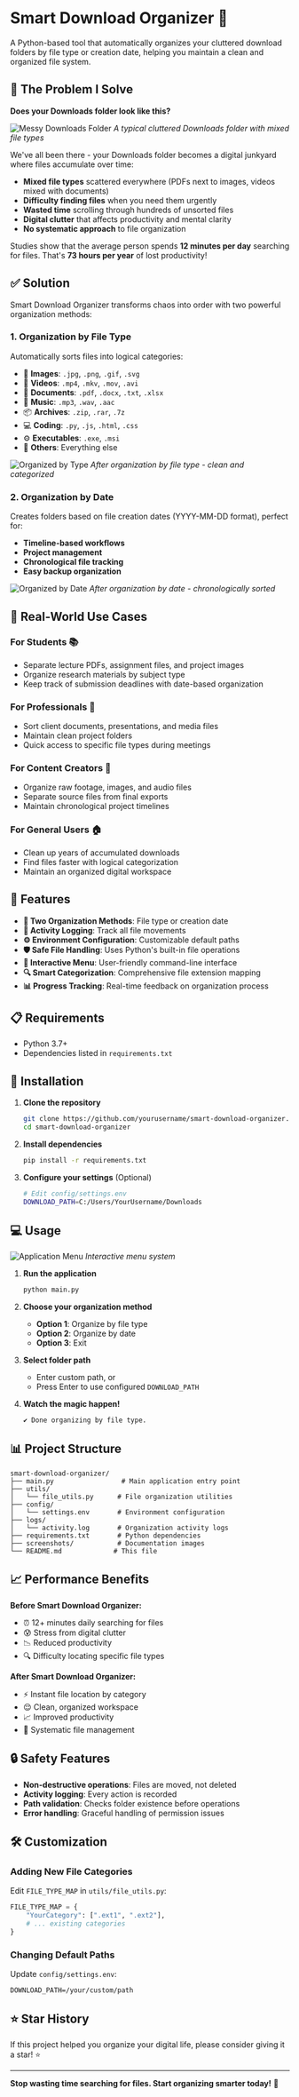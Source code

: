 # Smart Download Organizer 📁

A Python-based tool that automatically organizes your cluttered download folders by file type or creation date, helping you maintain a clean and organized file system.

## 🚫 The Problem I Solve

**Does your Downloads folder look like this?**

![Messy Downloads Folder](screenshots/messy_downloads.png)
*A typical cluttered Downloads folder with mixed file types*

We've all been there - your Downloads folder becomes a digital junkyard where files accumulate over time:
- **Mixed file types** scattered everywhere (PDFs next to images, videos mixed with documents)
- **Difficulty finding files** when you need them urgently
- **Wasted time** scrolling through hundreds of unsorted files
- **Digital clutter** that affects productivity and mental clarity
- **No systematic approach** to file organization

Studies show that the average person spends **12 minutes per day** searching for files. That's **73 hours per year** of lost productivity!

## ✅ Solution

Smart Download Organizer transforms chaos into order with two powerful organization methods:

### 1. Organization by File Type
Automatically sorts files into logical categories:
- 📸 **Images**: `.jpg`, `.png`, `.gif`, `.svg`
- 🎥 **Videos**: `.mp4`, `.mkv`, `.mov`, `.avi`
- 📄 **Documents**: `.pdf`, `.docx`, `.txt`, `.xlsx`
- 🎵 **Music**: `.mp3`, `.wav`, `.aac`
- 📦 **Archives**: `.zip`, `.rar`, `.7z`
- 💻 **Coding**: `.py`, `.js`, `.html`, `.css`
- ⚙️ **Executables**: `.exe`, `.msi`
- 📁 **Others**: Everything else

![Organized by Type](screenshots/organized_by_type.png)
*After organization by file type - clean and categorized*

### 2. Organization by Date
Creates folders based on file creation dates (YYYY-MM-DD format), perfect for:
- **Timeline-based workflows**
- **Project management**
- **Chronological file tracking**
- **Easy backup organization**

![Organized by Date](screenshots/organized_by_date.png)
*After organization by date - chronologically sorted*

## 🎯 Real-World Use Cases

### For Students 📚
- Separate lecture PDFs, assignment files, and project images
- Organize research materials by subject type
- Keep track of submission deadlines with date-based organization

### For Professionals 💼
- Sort client documents, presentations, and media files
- Maintain clean project folders
- Quick access to specific file types during meetings

### For Content Creators 🎨
- Organize raw footage, images, and audio files
- Separate source files from final exports
- Maintain chronological project timelines

### For General Users 🏠
- Clean up years of accumulated downloads
- Find files faster with logical categorization
- Maintain an organized digital workspace

## 🚀 Features

- **🔄 Two Organization Methods**: File type or creation date
- **📝 Activity Logging**: Track all file movements
- **⚙️ Environment Configuration**: Customizable default paths
- **🛡️ Safe File Handling**: Uses Python's built-in file operations
- **📱 Interactive Menu**: User-friendly command-line interface
- **🔍 Smart Categorization**: Comprehensive file extension mapping
- **📊 Progress Tracking**: Real-time feedback on organization process

## 📋 Requirements

- Python 3.7+
- Dependencies listed in `requirements.txt`

## 🔧 Installation

1. **Clone the repository**
   ```bash
   git clone https://github.com/yourusername/smart-download-organizer.git
   cd smart-download-organizer
   ```

2. **Install dependencies**
   ```bash
   pip install -r requirements.txt
   ```

3. **Configure your settings** (Optional)
   ```bash
   # Edit config/settings.env
   DOWNLOAD_PATH=C:/Users/YourUsername/Downloads
   ```

## 💻 Usage

![Application Menu](screenshots/app_menu.png)
*Interactive menu system*

1. **Run the application**
   ```bash
   python main.py
   ```

2. **Choose your organization method**
   - **Option 1**: Organize by file type
   - **Option 2**: Organize by date
   - **Option 3**: Exit

3. **Select folder path**
   - Enter custom path, or
   - Press Enter to use configured `DOWNLOAD_PATH`

4. **Watch the magic happen!**
   ```
   ✔ Done organizing by file type.
   ```

## 📊 Project Structure

```
smart-download-organizer/
├── main.py                 # Main application entry point
├── utils/
│   └── file_utils.py      # File organization utilities
├── config/
│   └── settings.env       # Environment configuration
├── logs/
│   └── activity.log       # Organization activity logs
├── requirements.txt       # Python dependencies
├── screenshots/           # Documentation images
└── README.md             # This file
```

## 📈 Performance Benefits

**Before Smart Download Organizer:**
- ⏰ 12+ minutes daily searching for files
- 😰 Stress from digital clutter
- 📉 Reduced productivity
- 🔍 Difficulty locating specific file types

**After Smart Download Organizer:**
- ⚡ Instant file location by category
- 😌 Clean, organized workspace
- 📈 Improved productivity
- 🎯 Systematic file management

## 🔒 Safety Features

- **Non-destructive operations**: Files are moved, not deleted
- **Activity logging**: Every action is recorded
- **Path validation**: Checks folder existence before operations
- **Error handling**: Graceful handling of permission issues

## 🛠️ Customization

### Adding New File Categories
Edit `FILE_TYPE_MAP` in `utils/file_utils.py`:

```python
FILE_TYPE_MAP = {
    "YourCategory": [".ext1", ".ext2"],
    # ... existing categories
}
```

### Changing Default Paths
Update `config/settings.env`:
```env
DOWNLOAD_PATH=/your/custom/path
```

## ⭐ Star History

If this project helped you organize your digital life, please consider giving it a star! ⭐

---

**Stop wasting time searching for files. Start organizing smarter today!** 🚀